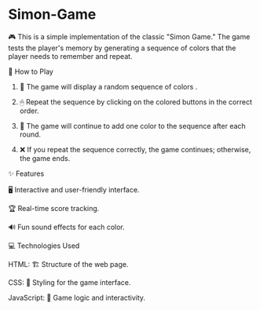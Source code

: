 # Simon-Game
🎮 This is a simple implementation of the classic "Simon Game." The game tests the player's memory by generating a sequence of colors that the player needs to remember and repeat.

🚀 How to Play

1. 🎨 The game will display a random sequence of colors .


2. 🖱 Repeat the sequence by clicking on the colored buttons in the correct order.


3. 🔁 The game will continue to add one color to the sequence after each round.


4. ❌ If you repeat the sequence correctly, the game continues; otherwise, the game ends.



✨ Features

🖥 Interactive and user-friendly interface.

🏆 Real-time score tracking.

🔊 Fun sound effects for each color.


💻 Technologies Used

HTML: 🏗 Structure of the web page.

CSS: 🎨 Styling for the game interface.

JavaScript: 🧩 Game logic and interactivity.
